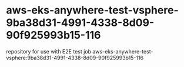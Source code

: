 # aws-eks-anywhere-test-vsphere-9ba38d31-4991-4338-8d09-90f925993b15-116
repository for use with E2E test job aws-eks-anywhere-test-vsphere:9ba38d31-4991-4338-8d09-90f925993b15-116
